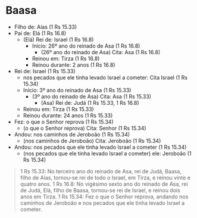 # Baasa
- Filho de: Aías (1 Rs 15.33)
- Pai de: Elá (1 Rs 16.8)
  - (Elá) Rei de: Israel (1 Rs 16.8)
    - Início: 26º ano do reinado de Asa (1 Rs 16.8)
      - (26º ano do reinado de Asa) Cita: Asa (1 Rs 16.8)
    - Reinou em: Tirza (1 Rs 16.8)
    - Reinou durante: 2 anos (1 Rs 16.8)
- Rei de: Israel (1 Rs 15.33)
  - nos pecados que ele tinha levado Israel a cometer: Cita Israel (1 Rs 15.34)
  - Início: 3º ano do reinado de Asa (1 Rs 15.33)
    - (3º ano do reinado de Asa) Cita: Asa (1 Rs 15.33)
      - (Asa) Rei de: Judá (1 Rs 15.33, 1 Rs 16.8)
  - Reinou em: Tirza (1 Rs 15.33)
  - Reinou durante: 24 anos (1 Rs 15.33)
- Fez: o que o Senhor reprova (1 Rs 15.34)
  - (o que o Senhor reprova) Cita: Senhor (1 Rs 15.34)
- Andou: nos caminhos de Jeroboão (1 Rs 15.34)
  - (nos caminhos de Jeroboão) Cita: Jeroboão (1 Rs 15.34)
- Andou: nos pecados que ele tinha levado Israel a cometer (1 Rs 15.34)
  - (nos pecados que ele tinha levado Israel a cometer) ele: Jeroboão (1 Rs 15.34)

> 1 Rs 15.33: No terceiro ano do reinado de Asa, rei de Judá, Baasa, filho de Aías, tornou-se rei de todo o Israel, em Tirza, e reinou vinte e quatro anos.
> 1 Rs 16.8: No vigésimo sexto ano do reinado de Asa, rei de Judá, Elá, filho de Baasa, tornou-se rei de Israel, e reinou dois anos em Tirza.
> 1 Rs 15.34: Fez o que o Senhor reprova, andando nos caminhos de Jeroboão e nos pecados que ele tinha levado Israel a cometer.
